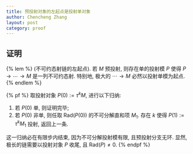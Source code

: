 ```yaml
---
title: 预投射对象的左起点是投射单对象
author: Chencheng Zhang
layout: post
category: proof
---
```


## 证明

{% lem %}
(不可约态射链的左起点). 若 $M$ 预投射, 则存在单的投射模 $P$ 使得 $P → \cdots → M$ 是一列不可约态射. 特别地, 极大的 $\cdots → M$ 必然以投射单模为起点.
{% endlem %}

{% pf %}
取投射对象 $P(0) := τ^k M$, 进行以下归纳:

1. 若 $P(0)$ 单, 则证明完毕;
2. 若 $P(0)$ 非单, 则任取 $\mathrm{Rad}(P(0))$ 的不可分解直和项 $M_1$. 存在 $k$ 使得 $P(1) := τ^k M_1$ 投射, 返回上一条.

这一归纳必在有限步内结束, 因为不可分解投射模有限, 且预投射分支无环. 显然, 极长的链需要以投射对象 $P$ 收尾, 且 $\mathrm{Rad}(P) ≠ 0$.
{% endpf %}
